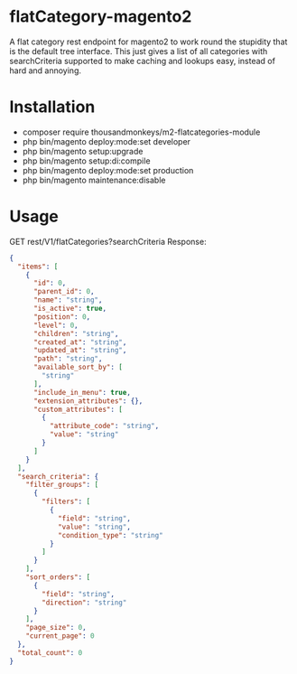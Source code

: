 # flatCategory-magento2
A flat category rest endpoint for magento2 to work round the stupidity that is the default tree interface. This just gives a list of all categories with searchCriteria supported to make caching and lookups easy, instead of hard and annoying.

# Installation
- composer require thousandmonkeys/m2-flatcategories-module
- php bin/magento deploy:mode:set developer
- php bin/magento setup:upgrade
- php bin/magento setup:di:compile
- php bin/magento deploy:mode:set production
- php bin/magento maintenance:disable

# Usage
GET rest/V1/flatCategories?searchCriteria
Response:
```json
{
  "items": [
    {
      "id": 0,
      "parent_id": 0,
      "name": "string",
      "is_active": true,
      "position": 0,
      "level": 0,
      "children": "string",
      "created_at": "string",
      "updated_at": "string",
      "path": "string",
      "available_sort_by": [
        "string"
      ],
      "include_in_menu": true,
      "extension_attributes": {},
      "custom_attributes": [
        {
          "attribute_code": "string",
          "value": "string"
        }
      ]
    }
  ],
  "search_criteria": {
    "filter_groups": [
      {
        "filters": [
          {
            "field": "string",
            "value": "string",
            "condition_type": "string"
          }
        ]
      }
    ],
    "sort_orders": [
      {
        "field": "string",
        "direction": "string"
      }
    ],
    "page_size": 0,
    "current_page": 0
  },
  "total_count": 0
}
```
